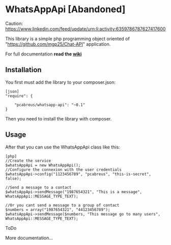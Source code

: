 WhatsAppApi [Abandoned]
=======================

Caution: https://www.linkedin.com/feed/update/urn:li:activity:6359786787627417600

This library is a simple php programming object oriented of "https://github.com/mgp25/Chat-API" application.

For full documentation **read the [wiki](https://github.com/mgp25/Chat-API/wiki)**

Installation
------------

You first must add the library to your composer.json:

    [json]
    "require": {

        "pcabreus/whatsapp-api": "~0.1"
    }

Then you need to install the library with composer.

Usage
-----

After that you can use the WhatsAppApi class like this:

    [php]
    //Create the service
    $whatsAppApi = new WhatsAppApi();
    //Configure the connexion with the user credentials
    $whatsAppApi->config("1123456789", "pcabreus", "this-is-secret", false);

    //Send a message to a contact
    $whatsAppApi->sendMessage("1987654321", "This is a message", WhatsAppApi::MESSAGE_TYPE_TEXT);

    //Or you cant send a message to a group of contact
    $numbers = array("1987654321", "44123456789");
    $whatsAppApi->sendMessage($numbers, "This message go to many users", WhatsAppApi::MESSAGE_TYPE_TEXT);

ToDo

More documentation...
